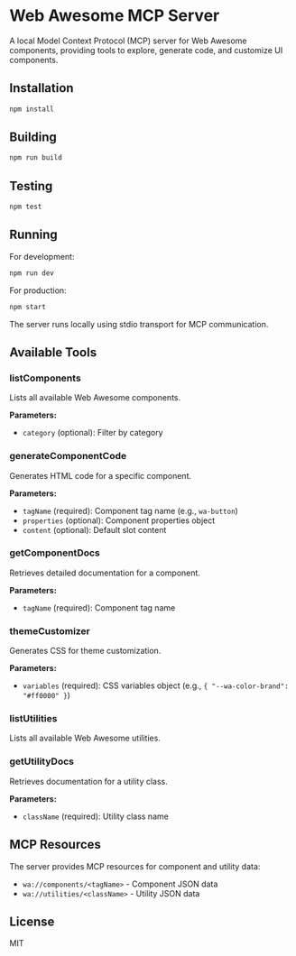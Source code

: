 # Web Awesome MCP Server

A local Model Context Protocol (MCP) server for Web Awesome components, providing tools to explore, generate code, and customize UI components.

## Installation

```bash
npm install
```

## Building

```bash
npm run build
```

## Testing

```bash
npm test
```

## Running

For development:

```bash
npm run dev
```

For production:

```bash
npm start
```

The server runs locally using stdio transport for MCP communication.

## Available Tools

### listComponents
Lists all available Web Awesome components.

**Parameters:**
- `category` (optional): Filter by category

### generateComponentCode
Generates HTML code for a specific component.

**Parameters:**
- `tagName` (required): Component tag name (e.g., `wa-button`)
- `properties` (optional): Component properties object
- `content` (optional): Default slot content

### getComponentDocs
Retrieves detailed documentation for a component.

**Parameters:**
- `tagName` (required): Component tag name

### themeCustomizer
Generates CSS for theme customization.

**Parameters:**
- `variables` (required): CSS variables object (e.g., `{ "--wa-color-brand": "#ff0000" }`)

### listUtilities
Lists all available Web Awesome utilities.

### getUtilityDocs
Retrieves documentation for a utility class.

**Parameters:**
- `className` (required): Utility class name

## MCP Resources

The server provides MCP resources for component and utility data:

- `wa://components/<tagName>` - Component JSON data
- `wa://utilities/<className>` - Utility JSON data

## License

MIT